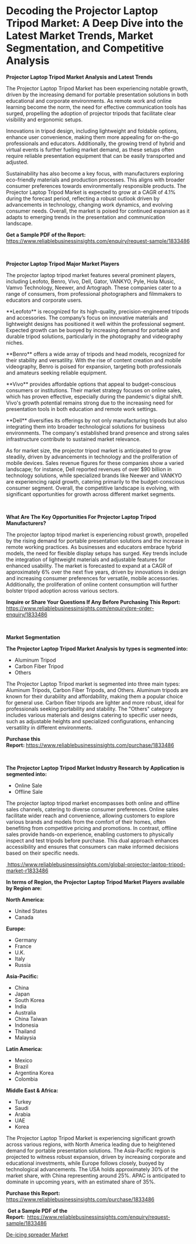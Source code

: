 <p><h1>Decoding the Projector Laptop Tripod Market: A Deep Dive into the Latest Market Trends, Market Segmentation, and Competitive Analysis</h1></p><p><strong>Projector Laptop Tripod Market Analysis and Latest Trends</strong></p>
<p><p>The Projector Laptop Tripod Market has been experiencing notable growth, driven by the increasing demand for portable presentation solutions in both educational and corporate environments. As remote work and online learning become the norm, the need for effective communication tools has surged, propelling the adoption of projector tripods that facilitate clear visibility and ergonomic setups.</p><p>Innovations in tripod design, including lightweight and foldable options, enhance user convenience, making them more appealing for on-the-go professionals and educators. Additionally, the growing trend of hybrid and virtual events is further fueling market demand, as these setups often require reliable presentation equipment that can be easily transported and adjusted.</p><p>Sustainability has also become a key focus, with manufacturers exploring eco-friendly materials and production processes. This aligns with broader consumer preferences towards environmentally responsible products. The Projector Laptop Tripod Market is expected to grow at a CAGR of 4.1% during the forecast period, reflecting a robust outlook driven by advancements in technology, changing work dynamics, and evolving consumer needs. Overall, the market is poised for continued expansion as it adapts to emerging trends in the presentation and communication landscape.</p></p>
<p><strong>Get a Sample PDF of the Report:&nbsp;</strong> <a href="https://www.reliablebusinessinsights.com/enquiry/request-sample/1833486?utm_campaign=2238&utm_medium=2&utm_source=Github&utm_content=ia&utm_term=30032025&utm_id=projector-laptop-tripod">https://www.reliablebusinessinsights.com/enquiry/request-sample/1833486</a></p>
<p>&nbsp;</p>
<p><strong>Projector Laptop Tripod Major Market Players</strong></p>
<p><p>The projector laptop tripod market features several prominent players, including Leofoto, Benro, Vivo, Dell, Gator, VANKYO, Pyle, Hola Music, Vamvo Technology, Neewer, and Artograph. These companies cater to a range of consumers, from professional photographers and filmmakers to educators and corporate users.</p><p>**Leofoto** is recognized for its high-quality, precision-engineered tripods and accessories. The company’s focus on innovative materials and lightweight designs has positioned it well within the professional segment. Expected growth can be buoyed by increasing demand for portable and durable tripod solutions, particularly in the photography and videography niches.</p><p>**Benro** offers a wide array of tripods and head models, recognized for their stability and versatility. With the rise of content creation and mobile videography, Benro is poised for expansion, targeting both professionals and amateurs seeking reliable equipment. </p><p>**Vivo** provides affordable options that appeal to budget-conscious consumers or institutions. Their market strategy focuses on online sales, which has proven effective, especially during the pandemic's digital shift. Vivo's growth potential remains strong due to the increasing need for presentation tools in both education and remote work settings.</p><p>**Dell** diversifies its offerings by not only manufacturing tripods but also integrating them into broader technological solutions for business environments. The company's established brand presence and strong sales infrastructure contribute to sustained market relevance.</p><p>As for market size, the projector tripod market is anticipated to grow steadily, driven by advancements in technology and the proliferation of mobile devices. Sales revenue figures for these companies show a varied landscape; for instance, Dell reported revenues of over $90 billion in technology solutions, while specialized brands like Neewer and VANKYO are experiencing rapid growth, catering primarily to the budget-conscious consumer segment. Overall, the competitive landscape is evolving, with significant opportunities for growth across different market segments.</p></p>
<p>&nbsp;</p>
<p><strong>What Are The Key Opportunities For Projector Laptop Tripod Manufacturers?</strong></p>
<p><p>The projector laptop tripod market is experiencing robust growth, propelled by the rising demand for portable presentation solutions and the increase in remote working practices. As businesses and educators embrace hybrid models, the need for flexible display setups has surged. Key trends include the integration of lightweight materials and adjustable features for enhanced usability. The market is forecasted to expand at a CAGR of approximately 6% over the next five years, driven by innovations in design and increasing consumer preferences for versatile, mobile accessories. Additionally, the proliferation of online content consumption will further bolster tripod adoption across various sectors.</p></p>
<p><strong>Inquire or Share Your Questions If Any Before Purchasing This Report:</strong> <a href="https://www.reliablebusinessinsights.com/enquiry/pre-order-enquiry/1833486?utm_campaign=2238&utm_medium=2&utm_source=Github&utm_content=ia&utm_term=30032025&utm_id=projector-laptop-tripod">https://www.reliablebusinessinsights.com/enquiry/pre-order-enquiry/1833486</a></p>
<p>&nbsp;</p>
<p><strong>Market Segmentation</strong></p>
<p><strong>The Projector Laptop Tripod Market Analysis by types is segmented into:</strong></p>
<p><ul><li>Aluminum Tripod</li><li>Carbon Fiber Tripod</li><li>Others</li></ul></p>
<p><p>The Projector Laptop Tripod market is segmented into three main types: Aluminum Tripods, Carbon Fiber Tripods, and Others. Aluminum tripods are known for their durability and affordability, making them a popular choice for general use. Carbon fiber tripods are lighter and more robust, ideal for professionals seeking portability and stability. The "Others" category includes various materials and designs catering to specific user needs, such as adjustable heights and specialized configurations, enhancing versatility in different environments.</p></p>
<p><strong>Purchase this Report:&nbsp;</strong><a href="https://www.reliablebusinessinsights.com/purchase/1833486?utm_campaign=2238&utm_medium=2&utm_source=Github&utm_content=ia&utm_term=30032025&utm_id=projector-laptop-tripod">https://www.reliablebusinessinsights.com/purchase/1833486</a></p>
<p>&nbsp;</p>
<p><strong>The Projector Laptop Tripod Market Industry Research by Application is segmented into:</strong></p>
<p><ul><li>Online Sale</li><li>Offline Sale</li></ul></p>
<p><p>The projector laptop tripod market encompasses both online and offline sales channels, catering to diverse consumer preferences. Online sales facilitate wider reach and convenience, allowing customers to explore various brands and models from the comfort of their homes, often benefiting from competitive pricing and promotions. In contrast, offline sales provide hands-on experience, enabling customers to physically inspect and test tripods before purchase. This dual approach enhances accessibility and ensures that consumers can make informed decisions based on their specific needs.</p></p>
<p><a href="https://www.reliablebusinessinsights.com/global-projector-laptop-tripod-market-r1833486?utm_campaign=2238&utm_medium=2&utm_source=Github&utm_content=ia&utm_term=30032025&utm_id=projector-laptop-tripod">&nbsp;https://www.reliablebusinessinsights.com/global-projector-laptop-tripod-market-r1833486</a></p>
<p><strong>In terms of Region, the Projector Laptop Tripod Market Players available by Region are:</strong></p>
<p>
    <p> <strong> North America: </strong>
        <ul>
            <li>United States</li>
            <li>Canada</li>
        </ul>
        </p> 
    <p> <strong> Europe: </strong>
        <ul>
            <li>Germany</li>
            <li>France</li>
            <li>U.K.</li>
            <li>Italy</li>
            <li>Russia</li>
        </ul>
        </p> 
    <p> <strong> Asia-Pacific: </strong>
        <ul>
            <li>China</li>
            <li>Japan</li>
            <li>South Korea</li>
            <li>India</li>
            <li>Australia</li>
            <li>China Taiwan</li>
            <li>Indonesia</li>
            <li>Thailand</li>
            <li>Malaysia</li>
        </ul>
        </p> 
    <p> <strong> Latin America: </strong>
        <ul>
            <li>Mexico</li>
            <li>Brazil</li>
            <li>Argentina Korea</li>
            <li>Colombia</li>
        </ul>
        </p> 
    <p> <strong> Middle East & Africa: </strong>
        <ul>
            <li>Turkey</li>
            <li>Saudi</li>
            <li>Arabia</li>
            <li>UAE</li>
            <li>Korea</li>
        </ul>
    </p>
    </p>
<p><p>The Projector Laptop Tripod Market is experiencing significant growth across various regions, with North America leading due to heightened demand for portable presentation solutions. The Asia-Pacific region is projected to witness robust expansion, driven by increasing corporate and educational investments, while Europe follows closely, buoyed by technological advancements. The USA holds approximately 30% of the market share, with China representing around 25%. APAC is anticipated to dominate in upcoming years, with an estimated share of 35%.</p></p>
<p><strong>Purchase this Report: </strong><a href="https://www.reliablebusinessinsights.com/purchase/1833486?utm_campaign=2238&utm_medium=2&utm_source=Github&utm_content=ia&utm_term=30032025&utm_id=projector-laptop-tripod">https://www.reliablebusinessinsights.com/purchase/1833486</a></p>
<p>&nbsp;<strong>Get a Sample PDF of the Report:&nbsp;&nbsp;</strong><a href="https://www.reliablebusinessinsights.com/enquiry/request-sample/1833486?utm_campaign=2238&utm_medium=2&utm_source=Github&utm_content=ia&utm_term=30032025&utm_id=projector-laptop-tripod">https://www.reliablebusinessinsights.com/enquiry/request-sample/1833486</a></p>
<p><strong></strong></p>
<p><p><a href="https://github.com/SanjidaMahmud54/Market-Research-Report-List-2/blob/main/de-icing-spreader-market.md?utm_campaign=2238&utm_medium=2&utm_source=Github&utm_content=ia&utm_term=30032025&utm_id=projector-laptop-tripod">De-icing spreader Market</a></p></p>